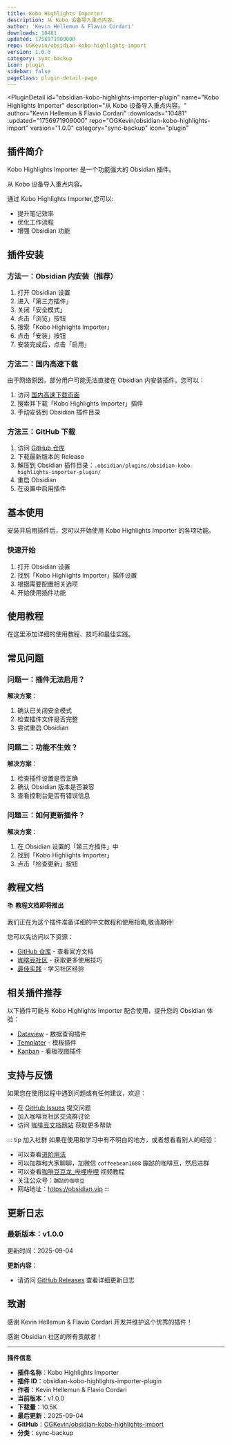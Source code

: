 ```yaml
---
title: Kobo Highlights Importer
description: 从 Kobo 设备导入重点内容。
author: 'Kevin Hellemun & Flavio Cordari'
downloads: 10481
updated: 1756971909000
repo: OGKevin/obsidian-kobo-highlights-import
version: 1.0.0
category: sync-backup
icon: plugin
sidebar: false
pageClass: plugin-detail-page
---
```


<PluginDetail
  id="obsidian-kobo-highlights-importer-plugin"
  name="Kobo Highlights Importer"
  description="从 Kobo 设备导入重点内容。"
  author="Kevin Hellemun &amp; Flavio Cordari"
  :downloads="10481"
  :updated="1756971909000"
  repo="OGKevin/obsidian-kobo-highlights-import"
  version="1.0.0"
  category="sync-backup"
  icon="plugin"
>

<!-- AUTO_GENERATED_START -->
## 插件简介

Kobo Highlights Importer 是一个功能强大的 Obsidian 插件。

从 Kobo 设备导入重点内容。

通过 Kobo Highlights Importer,您可以:

- 提升笔记效率
- 优化工作流程
- 增强 Obsidian 功能

<!-- AUTO_GENERATED_END -->

<!-- AUTO_GENERATED_START -->
## 插件安装

### 方法一：Obsidian 内安装（推荐）

1. 打开 Obsidian 设置
2. 进入「第三方插件」
3. 关闭「安全模式」
4. 点击「浏览」按钮
5. 搜索「Kobo Highlights Importer」
6. 点击「安装」按钮
7. 安装完成后，点击「启用」

### 方法二：国内高速下载

由于网络原因，部分用户可能无法直接在 Obsidian 内安装插件。您可以：

1. 访问 [国内高速下载页面](/zh/documentation/obsidian-plugins-download.html)
2. 搜索并下载「Kobo Highlights Importer」插件
3. 手动安装到 Obsidian 插件目录

### 方法三：GitHub 下载

1. 访问 [GitHub 仓库](https://github.com/OGKevin/obsidian-kobo-highlights-import)
2. 下载最新版本的 Release
3. 解压到 Obsidian 插件目录：`.obsidian/plugins/obsidian-kobo-highlights-importer-plugin/`
4. 重启 Obsidian
5. 在设置中启用插件

## 基本使用

安装并启用插件后，您可以开始使用 Kobo Highlights Importer 的各项功能。

### 快速开始

1. 打开 Obsidian 设置
2. 找到「Kobo Highlights Importer」插件设置
3. 根据需要配置相关选项
4. 开始使用插件功能

<!-- AUTO_GENERATED_END -->

<!-- CUSTOM_CONTENT_START:tutorial -->
## 使用教程

在这里添加详细的使用教程、技巧和最佳实践。

<!-- CUSTOM_CONTENT_END:tutorial -->

<!-- SHARED_CONTENT_START -->
## 常见问题

### 问题一：插件无法启用？

**解决方案**：
1. 确认已关闭安全模式
2. 检查插件文件是否完整
3. 尝试重启 Obsidian

### 问题二：功能不生效？

**解决方案**：
1. 检查插件设置是否正确
2. 确认 Obsidian 版本是否兼容
3. 查看控制台是否有错误信息

### 问题三：如何更新插件？

**解决方案**：
1. 在 Obsidian 设置的「第三方插件」中
2. 找到「Kobo Highlights Importer」
3. 点击「检查更新」按钮

## 教程文档

📚 **教程文档即将推出**

我们正在为这个插件准备详细的中文教程和使用指南,敬请期待!

您可以先访问以下资源：
- [GitHub 仓库](https://github.com/OGKevin/obsidian-kobo-highlights-import) - 查看官方文档
- [咖啡豆社区](/zh/bases/) - 获取更多使用技巧
- [最佳实践](/zh/best-practices/) - 学习社区经验

## 相关插件推荐

以下插件可能与 Kobo Highlights Importer 配合使用，提升您的 Obsidian 体验：

- [Dataview](/zh/plugins/dataview.html) - 数据查询插件
- [Templater](/zh/plugins/templater-obsidian.html) - 模板插件
- [Kanban](/zh/plugins/obsidian-kanban.html) - 看板视图插件

## 支持与反馈

如果您在使用过程中遇到问题或有任何建议，欢迎：

- 在 [GitHub Issues](https://github.com/OGKevin/obsidian-kobo-highlights-import/issues) 提交问题
- 加入咖啡豆社区交流群讨论
- 访问 [咖啡豆文档网站](https://obsidian.vip) 获取更多帮助

::: tip 加入社群
如果在使用和学习中有不明白的地方，或者想看看别人的经验：
- 可以查看[进阶用法](/zh/advanced)
- 可以加群和大家聊聊，加微信 `coffeebean1688` 蹦跶的咖啡豆，然后进群
- 可以查看[咖啡豆豆龙_哔哩哔哩](https://space.bilibili.com/618777356) 视频教程
- 关注公众号：`蹦跶的咖啡豆`
- 网站地址：https://obsidian.vip
:::
<!-- SHARED_CONTENT_END -->

<!-- AUTO_GENERATED_START -->
## 更新日志

### 最新版本：v1.0.0

更新时间：2025-09-04

**更新内容**：
- 请访问 [GitHub Releases](https://github.com/OGKevin/obsidian-kobo-highlights-import/releases) 查看详细更新日志

## 致谢

感谢 Kevin Hellemun &amp; Flavio Cordari 开发并维护这个优秀的插件！

感谢 Obsidian 社区的所有贡献者！

---

**插件信息**
- **插件名称**：Kobo Highlights Importer
- **插件 ID**：obsidian-kobo-highlights-importer-plugin
- **作者**：Kevin Hellemun &amp; Flavio Cordari
- **当前版本**：v1.0.0
- **下载量**：10.5K
- **最后更新**：2025-09-04
- **GitHub**：[OGKevin/obsidian-kobo-highlights-import](https://github.com/OGKevin/obsidian-kobo-highlights-import)
- **分类**：sync-backup
<!-- AUTO_GENERATED_END -->

</PluginDetail>

